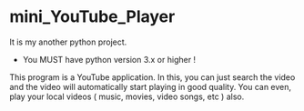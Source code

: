 # mini_YouTube_Player

It is my another python project. 

* You MUST have python version 3.x or higher !

This program is a YouTube application. In this, you can just search the video and the video will automatically start playing in good quality. You can even, play your local videos ( music, movies, video songs, etc ) also.
